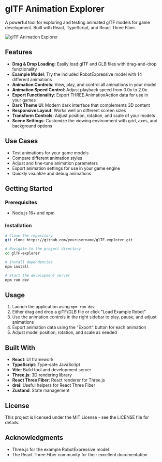 # glTF Animation Explorer

A powerful tool for exploring and testing animated glTF models for game development. Built with React, TypeScript, and React Three Fiber.

![glTF Animation Explorer](https://github.com/mrdoob/three.js/raw/dev/examples/screenshots/webgl_animation_skinning_morph.jpg)

## Features

- **Drag & Drop Loading**: Easily load glTF and GLB files with drag-and-drop functionality
- **Example Model**: Try the included RobotExpressive model with 14 different animations
- **Animation Controls**: View, play, and control all animations in your model
- **Animation Speed Control**: Adjust playback speed from 0.0x to 2.0x
- **Export Functionality**: Export THREE.AnimationAction data for use in your games
- **Dark Theme UI**: Modern dark interface that complements 3D content
- **Responsive Layout**: Works well on different screen sizes
- **Transform Controls**: Adjust position, rotation, and scale of your models
- **Scene Settings**: Customize the viewing environment with grid, axes, and background options

## Use Cases

- Test animations for your game models
- Compare different animation styles
- Adjust and fine-tune animation parameters
- Export animation settings for use in your game engine
- Quickly visualize and debug animations

## Getting Started

### Prerequisites

- Node.js 16+ and npm

### Installation

```bash
# Clone the repository
git clone https://github.com/yourusername/glTF-explorer.git

# Navigate to the project directory
cd glTF-explorer

# Install dependencies
npm install

# Start the development server
npm run dev
```

## Usage

1. Launch the application using `npm run dev`
2. Either drag and drop a glTF/GLB file or click "Load Example Robot"
3. Use the animation controls in the right sidebar to play, pause, and adjust animations
4. Export animation data using the "Export" button for each animation
5. Adjust model position, rotation, and scale as needed

## Built With

- **React**: UI framework
- **TypeScript**: Type-safe JavaScript
- **Vite**: Build tool and development server
- **Three.js**: 3D rendering library
- **React Three Fiber**: React renderer for Three.js
- **drei**: Useful helpers for React Three Fiber
- **Zustand**: State management

## License

This project is licensed under the MIT License - see the LICENSE file for details.

## Acknowledgments

- Three.js for the example RobotExpressive model
- The React Three Fiber community for their excellent documentation
